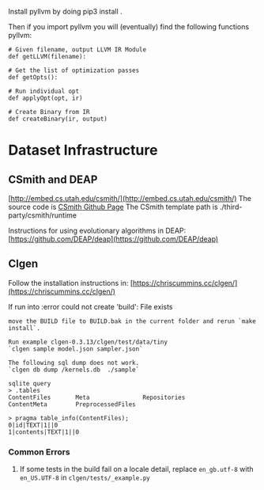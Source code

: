 Install pyllvm by doing
pip3 install .

Then if you import pyllvm you will (eventually) find the following functions
pyllvm:

    # Given filename, output LLVM IR Module
    def getLLVM(filename):

    # Get the list of optimization passes
    def getOpts():

    # Run individual opt
    def applyOpt(opt, ir)

    # Create Binary from IR
    def createBinary(ir, output)


# Dataset Infrastructure 

## CSmith and DEAP
[http://embed.cs.utah.edu/csmith/](http://embed.cs.utah.edu/csmith/)
The source code is [CSmith Github Page](https://github.com/csmith-project/csmith)
The CSmith template path is ./third-party/csmith/runtime 

Instructions for using evolutionary algorithms in DEAP:
[https://github.com/DEAP/deap](https://github.com/DEAP/deap)

## Clgen
Follow the installation instructions in: [https://chriscummins.cc/clgen/](https://chriscummins.cc/clgen/)

If run into 
:error
    could not create 'build': File exists

    move the BUILD file to BUILD.bak in the current folder and rerun `make install`.

    Run example clgen-0.3.13/clgen/test/data/tiny
    `clgen sample model.json sampler.json`

    The following sql dump does not work.
    `clgen db dump /kernels.db  ./sample`

    sqlite query
    > .tables
    ContentFiles       Meta               Repositories
    ContentMeta        PreprocessedFiles

    > pragma table_info(ContentFiles);
    0|id|TEXT|1||0
    1|contents|TEXT|1||0
### Common Errors

1. If some tests in the build fail on a locale detail, replace `en_gb.utf-8` with `en_US.UTF-8` in `clgen/tests/_example.py`
